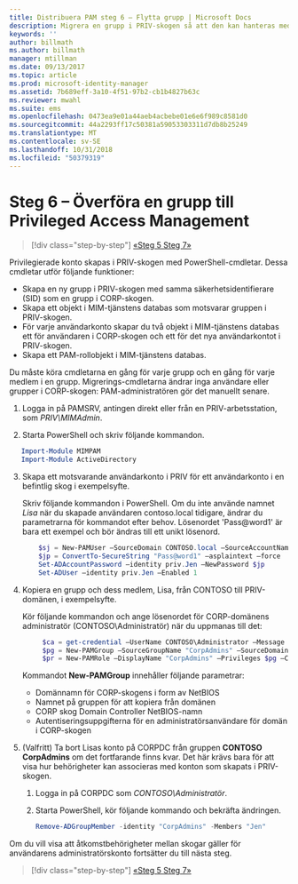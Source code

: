 ```yaml
---
title: Distribuera PAM steg 6 – Flytta grupp | Microsoft Docs
description: Migrera en grupp i PRIV-skogen så att den kan hanteras med Privileged Access Management.
keywords: ''
author: billmath
ms.author: billmath
manager: mtillman
ms.date: 09/13/2017
ms.topic: article
ms.prod: microsoft-identity-manager
ms.assetid: 7b689eff-3a10-4f51-97b2-cb1b4827b63c
ms.reviewer: mwahl
ms.suite: ems
ms.openlocfilehash: 0473ea9e01a44aeb4acbebe01e6e6f989c8581d0
ms.sourcegitcommit: 44a2293ff17c50381a59053303311d7db8b25249
ms.translationtype: MT
ms.contentlocale: sv-SE
ms.lasthandoff: 10/31/2018
ms.locfileid: "50379319"
---
```

# <a name="step-6--transition-a-group-to-privileged-access-management"></a>Steg 6 – Överföra en grupp till Privileged Access Management

> [!div class="step-by-step"]
> [«Steg 5 ](step-5-establish-trust-between-priv-corp-forests.md)
> [Steg 7»](step-7-elevate-user-access.md)

Privilegierade konto skapas i PRIV-skogen med PowerShell-cmdletar. Dessa cmdletar utför följande funktioner:

- Skapa en ny grupp i PRIV-skogen med samma säkerhetsidentifierare (SID) som en grupp i CORP-skogen.  
- Skapa ett objekt i MIM-tjänstens databas som motsvarar gruppen i PRIV-skogen.  
- För varje användarkonto skapar du två objekt i MIM-tjänstens databas ett för användaren i CORP-skogen och ett för det nya användarkontot i PRIV-skogen.  
- Skapa ett PAM-rollobjekt i MIM-tjänstens databas.  

Du måste köra cmdletarna en gång för varje grupp och en gång för varje medlem i en grupp. Migrerings-cmdletarna ändrar inga användare eller grupper i CORP-skogen: PAM-administratören gör det manuellt senare.

1. Logga in på PAMSRV, antingen direkt eller från en PRIV-arbetsstation, som *PRIV\MIMAdmin*.

2.  Starta PowerShell och skriv följande kommandon.

```PowerShell
   Import-Module MIMPAM
   Import-Module ActiveDirectory
```

3. Skapa ett motsvarande användarkonto i PRIV för ett användarkonto i en befintlig skog i exempelsyfte.

   Skriv följande kommandon i PowerShell.  Om du inte använde namnet *Lisa* när du skapade användaren contoso.local tidigare, ändrar du parametrarna för kommandot efter behov. Lösenordet 'Pass@word1' är bara ett exempel och bör ändras till ett unikt lösenord.

   ```PowerShell
       $sj = New-PAMUser –SourceDomain CONTOSO.local –SourceAccountName Jen
       $jp = ConvertTo-SecureString "Pass@word1" –asplaintext –force
       Set-ADAccountPassword –identity priv.Jen –NewPassword $jp
       Set-ADUser –identity priv.Jen –Enabled 1
   ```

4. Kopiera en grupp och dess medlem, Lisa, från CONTOSO till PRIV-domänen, i exempelsyfte.

    Kör följande kommandon och ange lösenordet för CORP-domänens administratör (CONTOSO\Administratör) när du uppmanas till det:

   ```PowerShell
        $ca = get-credential –UserName CONTOSO\Administrator –Message "CORP forest domain admin credentials"
        $pg = New-PAMGroup –SourceGroupName "CorpAdmins" –SourceDomain CONTOSO.local                 –SourceDC CORPDC.contoso.local –Credentials $ca
        $pr = New-PAMRole –DisplayName "CorpAdmins" –Privileges $pg –Candidates $sj
   ```

    Kommandot **New-PAMGroup** innehåller följande parametrar:

     -   Domännamn för CORP-skogens i form av NetBIOS  
     -   Namnet på gruppen för att kopiera från domänen  
     -   CORP skog Domain Controller NetBIOS-namn  
     -   Autentiseringsuppgifterna för en administratörsanvändare för domän i CORP-skogen  

5. (Valfritt) Ta bort Lisas konto på CORPDC från gruppen **CONTOSO CorpAdmins** om det fortfarande finns kvar.  Det här krävs bara för att visa hur behörigheter kan associeras med konton som skapats i PRIV-skogen.

   1.  Logga in på CORPDC som *CONTOSO\Administratör*.

   2.  Starta PowerShell, kör följande kommando och bekräfta ändringen.

       ```PowerShell
       Remove-ADGroupMember -identity "CorpAdmins" -Members "Jen"
       ```


Om du vill visa att åtkomstbehörigheter mellan skogar gäller för användarens administratörskonto fortsätter du till nästa steg.

> [!div class="step-by-step"]
> [«Steg 5 ](step-5-establish-trust-between-priv-corp-forests.md)
> [Steg 7»](step-7-elevate-user-access.md)
